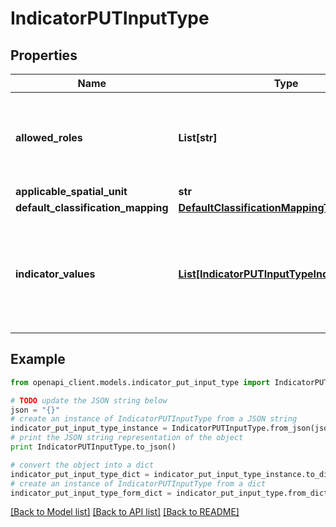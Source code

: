 # IndicatorPUTInputType


## Properties
Name | Type | Description | Notes
------------ | ------------- | ------------- | -------------
**allowed_roles** | **List[str]** | list of role identifiers that have read access rights for this dataset | 
**applicable_spatial_unit** | **str** |  | 
**default_classification_mapping** | [**DefaultClassificationMappingType**](DefaultClassificationMappingType.md) |  | [optional] 
**indicator_values** | [**List[IndicatorPUTInputTypeIndicatorValues]**](IndicatorPUTInputTypeIndicatorValues.md) | an array of entries containing indicator values and mapping to spatial features via identifiers | 

## Example

```python
from openapi_client.models.indicator_put_input_type import IndicatorPUTInputType

# TODO update the JSON string below
json = "{}"
# create an instance of IndicatorPUTInputType from a JSON string
indicator_put_input_type_instance = IndicatorPUTInputType.from_json(json)
# print the JSON string representation of the object
print IndicatorPUTInputType.to_json()

# convert the object into a dict
indicator_put_input_type_dict = indicator_put_input_type_instance.to_dict()
# create an instance of IndicatorPUTInputType from a dict
indicator_put_input_type_form_dict = indicator_put_input_type.from_dict(indicator_put_input_type_dict)
```
[[Back to Model list]](../README.md#documentation-for-models) [[Back to API list]](../README.md#documentation-for-api-endpoints) [[Back to README]](../README.md)


